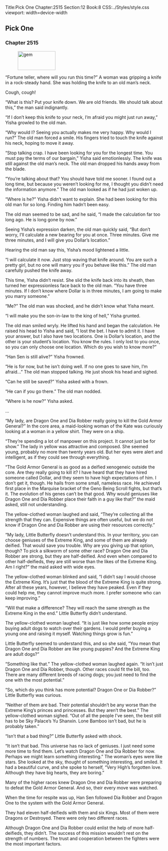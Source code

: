 Title:Pick One 
Chapter:2515 
Section:12 
Book:8 
CSS:../Styles/style.css 
viewport: width=device-width
  
## Pick One
### Chapter 2515 
<figure>
	<img src="../Images/gem.gif" alt="gem" id="gem" width="120" height="60" />
</figure>
  

  
  “Fortune teller, where will you run this time?” A woman was gripping a knife in a rock-steady hand. She was holding the knife to an old man’s neck.

Cough, cough!

“What is this? Put your knife down. We are old friends. We should talk about this,” the man said indignantly.

“If I don’t keep this knife to your neck, I’m afraid you might just run away,” Yisha growled to the old man.

“Why would I? Seeing you actually makes me very happy. Why would I run?” The old man forced a smile. His fingers tried to touch the knife against his neck, hoping to move it away.

“Stop talking crap. I have been looking for you for the longest time. You must pay the terms of our bargain,” Yisha said emotionlessly. The knife was still against the old man’s neck. The old man dropped his hands away from the blade.

“You’re talking about that? You should have told me sooner. I found out a long time, but because you weren’t looking for me, I thought you didn’t need the information anymore.” The old man looked as if he had just woken up.

“Where is he?” Yisha didn’t want to explain. She had been looking for this old man for so long. Finding him hadn’t been easy.

The old man seemed to be sad, and he said, “I made the calculation far too long ago. He is long gone by now.”

Seeing Yisha’s expression darken, the old man quickly said, “But don’t worry, I’ll calculate a new bearing for you at once. Three minutes. Give me three minutes, and I will give you Dollar’s location.”

Hearing the old man say this, Yisha’s mood lightened a little.

“I will calculate it now. Just stop waving that knife around. You are such a pretty girl, but no one will marry you if you behave like this.” The old man carefully pushed the knife away.

This time, Yisha didn’t resist. She slid the knife back into its sheath, then turned her expressionless face back to the old man. “You have three minutes. If I don’t know where Dollar is in three minutes, I am going to make you marry someone.”

“Me?” The old man was shocked, and he didn’t know what Yisha meant.

“I will make you the son-in-law to the king of hell,” Yisha grunted.

The old man smiled wryly. He lifted his hand and began the calculation. He raised his head to Yisha and said, “I lost the bet. I have to admit it. I have your answer, but I also have two locations. One is Dollar’s location, and the other is your student’s location. You know the rules. I only lost to you once, so you can only choose one location. Which do you wish to know more?”

“Han Sen is still alive?” Yisha frowned.

“He is for now, but he isn’t doing well. If no one goes to save him, I’m afraid…” The old man stopped talking. He just shook his head and sighed.

“Can he still be saved?” Yisha asked with a frown.

“He can if you go there.” The old man nodded.

“Where is he now?” Yisha asked.

…

“My lady, are Dragon One and Dia Robber really going to kill the Gold Armor General?” In the core area, a maid-looking woman of the Kate was curiously looking at a woman in a yellow shirt. They were on a ship.

“They’re spending a lot of manpower on this project. It cannot just be for show.” The lady in yellow was attractive and composed. She seemed young, probably no more than twenty years old. But her eyes were alert and intelligent, as if they could see through everything.

“The Gold Armor General is as good as a deified xenogeneic outside the core. Are they really going to kill it? I have heard that they have hired someone called Dollar, and they seem to have high expectations of him. I don’t get it, though. He hails from some small, nameless race. He achieved first place in the Marquise bracket of the Geno Being Scroll fights, but that’s it. The evolution of his genes can’t be that good. Why would geniuses like Dragon One and Dia Robber place their faith in a guy like that?” the maid asked, still not understanding.

The yellow-clothed woman laughed and said, “They’re collecting all the strength that they can. Expensive things are often useful, but we do not know if Dragon One and Dia Robber are using their resources correctly.”

“My lady, Little Butterfly doesn’t understand this. In your territory, you can choose geniuses of the Extreme King, and some of them are already deified. That would save you trouble. Why are you giving up that option, though? To pick a silkworm of some other race? Dragon One and Dia Robber are strong, but they are half-deified. And even when compared to other half-deifieds, they are still worse than the likes of the Extreme King. Am I right?” the maid asked with wide eyes.

The yellow-clothed woman blinked and said, “I didn’t say I would choose the Extreme King. It’s just that the blood of the Extreme King is quite strong. After all these years, however, I believe they have peaked. Even if they could help me, they cannot improve much more. I prefer someone who can keep improving.”

“Will that make a difference? They will reach the same strength as the Extreme King in the end.” Little Butterfly didn’t understand.

The yellow-clothed woman laughed. “It is just like how some people enjoy buying adult dogs to watch over their gardens. I would prefer buying a young one and raising it myself. Watching things grow is fun.”

Little Butterfly seemed to understand this, and so she said, “You mean that Dragon One and Dia Robber are like young puppies? And the Extreme King are adult dogs?”

“Something like that.” The yellow-clothed woman laughed again. “It isn’t just Dragon One and Dia Robber, though. Other races could fit the bill, too. There are many different breeds of racing dogs; you just need to find the one with the most potential.”

“So, which do you think has more potential? Dragon One or Dia Robber?” Little Butterfly was curious.

“Neither of them are bad. Their potential shouldn’t be any worse than the Extreme King’s princes and princesses. But they aren’t the best.” The yellow-clothed woman sighed. “Out of all the people I’ve seen, the best still has to be Sky Palace’s Yu Shanxin. Lone Bamboo isn’t bad, but he is probably taken.”

“Isn’t that a bad thing?” Little Butterfly asked with shock.

“It isn’t that bad. This universe has no lack of geniuses. I just need some more time to find them. Let’s watch Dragon One and Dia Robber for now. Perhaps we might learn something interesting.” The woman’s eyes were like stars. She looked at the sky, thought of something interesting, and smiled. It had a beautiful curve, and she spoke to herself, “Very High’s forgotten love. Although they have big hearts, they are boring.”

Many of the higher races knew Dragon One and Dia Robber were preparing to defeat the Gold Armor General. And so, their every move was watched.

When the time for respite was up, Han Sen followed Dia Robber and Dragon One to the system with the Gold Armor General.

They had eleven half-deifieds with them and six Kings. Most of them were Dragons or Destroyed. There were only two different races.

Although Dragon One and Dia Robber could enlist the help of more half-deifieds, they didn’t. The success of this mission wouldn’t rest on the strength of numbers. The trust and cooperation between the fighters were the most important factors.

